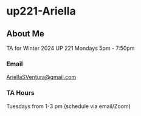 # up221-Ariella
## About Me
TA for Winter 2024 UP 221 
Mondays 5pm - 7:50pm
### Email
AriellaSVentura@gmail.com
### TA Hours
Tuesdays from 1-3 pm (schedule via email/Zoom)
